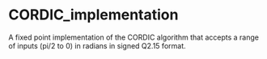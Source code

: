 # CORDIC_implementation
A fixed point implementation of the CORDIC algorithm that accepts a range of inputs (pi/2 to 0) in radians in signed Q2.15 format.
